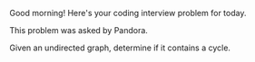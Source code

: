 Good morning! Here's your coding interview problem for today.

This problem was asked by Pandora.

Given an undirected graph, determine if it contains a cycle.


